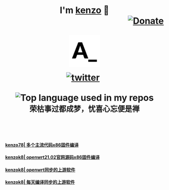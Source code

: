 <p>
  <h1 align="center">
    <b>I'm <a href="https://t.me/joinchat/JjxmyRZZXJWb74I-sCrryA">kenzo</a> 🎈</b>

<div align="right">
  <a href="https://google.com/donate">
    <img src="https://img.shields.io/badge/$-support-ff69b4.svg?style=flat" alt="Donate" />
  </a>
</div>

<p align="center">
  <a href="https://google.com">
    <img width="100" src="https://github.com/aralroca/aralroca.com/raw/master/public/images/logo.svg" alt="logo" />
  </a>
</p>

<p align="center" style="margin: -20px 0 30px">
   <a href="https://twitter.com/kenzo" target="_blank" style='margin-right:10px'>
    <img align="center" src="https://cdn.jsdelivr.net/npm/simple-icons@3.0.1/icons/twitter.svg" alt="twitter" height="22px" width="22px" />
  </a>
</p>
<div align="center">
  <img width="" src="https://github-readme-stats.vercel.app/api/top-langs/?username=aralroca&layout=compact&hide_title=1&card_width=300" alt="Top language used in my repos" />
  <br />
  <small>荣枯事过都成梦，忧喜心忘便是禅</small>
  <br />
  <br />
</div>
<br />

#### [kenzo78| 多个主流代码x86固件编译](https://github.com/kenzok8/openwrt_Build)
#### [kenzok8| openwrt21.02官网源码x86固件编译](https://github.com/kenzok78/Build-OpenWrt)
#### [kenzok8| openwrt同步的上游软件](https://github.com/kenzok8/small-package)
#### [kenzok8| 每天编译同步的上游软件](https://github.com/kenzok8/small-package)
